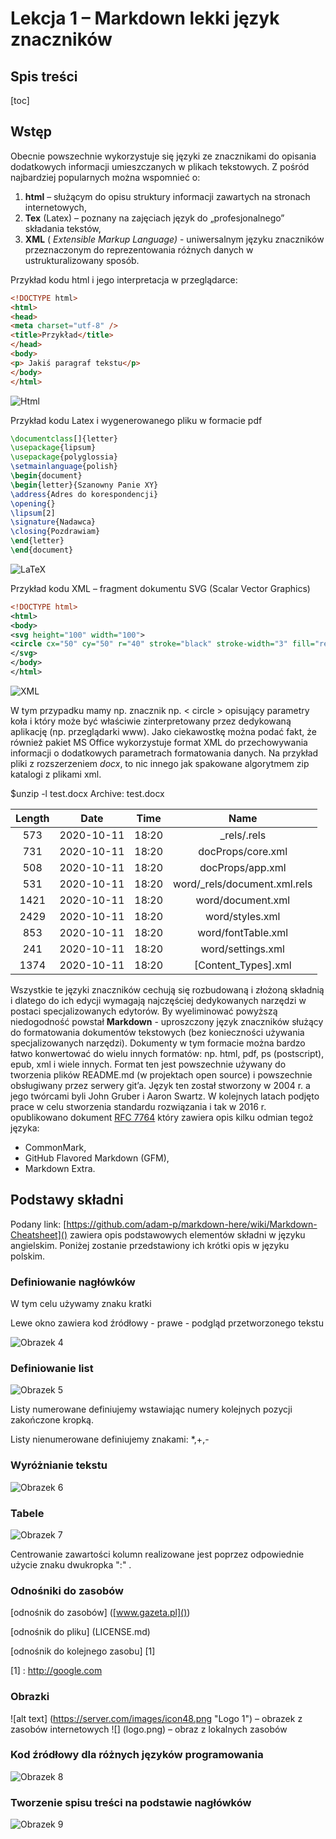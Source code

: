 # Lekcja 1 – Markdown lekki język znaczników

## Spis treści

[toc]

## Wstęp

Obecnie powszechnie wykorzystuje się języki ze znacznikami do opisania dodatkowych informacji
umieszczanych w plikach tekstowych. Z pośród najbardziej popularnych można wspomnieć o:

1. **html** – służącym do opisu struktury informacji zawartych na stronach internetowych,
2. **Tex** (Latex) – poznany na zajęciach język do „profesjonalnego” składania tekstów,
3. **XML** ( _Extensible Markup Language)_ - uniwersalnym języku znaczników przeznaczonym do
    reprezentowania różnych danych w ustrukturalizowany sposób.

Przykład kodu html i jego interpretacja w przeglądarce:

```html
<!DOCTYPE html>
<html>
<head>
<meta charset="utf-8" />
<title>Przykład</title>
</head>
<body>
<p> Jakiś paragraf tekstu</p>
</body>
</html>
```

![Html](Obrazek1.png "html")

Przykład kodu Latex i wygenerowanego pliku w formacie pdf

```latex
\documentclass[]{letter}
\usepackage{lipsum}
\usepackage{polyglossia}
\setmainlanguage{polish}
\begin{document}
\begin{letter}{Szanowny Panie XY}
\address{Adres do korespondencji}
\opening{}
\lipsum[2]
\signature{Nadawca}
\closing{Pozdrawiam}
\end{letter}
\end{document}
```

![LaTeX](Obrazek2.png "latex")

Przykład kodu XML – fragment dokumentu SVG (Scalar Vector Graphics)



```xml
<!DOCTYPE html>
<html>
<body>
<svg height="100" width="100">
<circle cx="50" cy="50" r="40" stroke="black" stroke-width="3" fill="red" />
</svg>
</body>
</html>
```

![XML](Obrazek3.png "xml")

W tym przypadku mamy np. znacznik np. < circle > opisujący parametry koła i który może być właściwie zinterpretowany przez dedykowaną aplikację (np. przeglądarki www).
Jako ciekawostkę można podać fakt, że również pakiet MS Office wykorzystuje format XML do
przechowywania informacji o dodatkowych parametrach formatowania danych. Na przykład pliki z rozszerzeniem _docx_, to nic innego jak spakowane algorytmem zip katalogi z plikami xml.

$unzip -l test.docx
Archive: test.docx

| Length |    Date    | Time  |             Name             |
| :----: | :--------: | :---: | :--------------------------: |
|  573   | 2020-10-11 | 18:20 |         _rels/.rels          |
|  731   | 2020-10-11 | 18:20 |      docProps/core.xml       |
|  508   | 2020-10-11 | 18:20 |       docProps/app.xml       |
|  531   | 2020-10-11 | 18:20 | word/_rels/document.xml.rels |
|  1421  | 2020-10-11 | 18:20 |      word/document.xml       |
|  2429  | 2020-10-11 | 18:20 |       word/styles.xml        |
|  853   | 2020-10-11 | 18:20 |      word/fontTable.xml      |
|  241   | 2020-10-11 | 18:20 |      word/settings.xml       |
|  1374  | 2020-10-11 | 18:20 |     [Content_Types].xml      |



Wszystkie te języki znaczników cechują się rozbudowaną i złożoną składnią i dlatego do ich edycji wymagają najczęściej dedykowanych narzędzi w postaci specjalizowanych edytorów. By wyeliminować powyższą niedogodność powstał **Markdown** - uproszczony język znaczników służący do formatowania dokumentów tekstowych (bez konieczności używania specjalizowanych narzędzi). Dokumenty w tym formacie można bardzo łatwo konwertować do wielu innych formatów: np. html, pdf, ps (postscript), epub, xml i wiele innych. Format ten jest powszechnie używany do tworzenia plików README.md (w projektach open source) i powszechnie obsługiwany przez serwery git’a. Język ten został stworzony w 2004 r. a jego twórcami byli John Gruber i Aaron Swartz. W kolejnych latach podjęto prace w celu stworzenia standardu rozwiązania i tak w 2016 r. opublikowano dokument [RFC 7764]() który zawiera opis kilku odmian tegoż języka:

* CommonMark,
* GitHub Flavored Markdown (GFM),
* Markdown Extra.

## Podstawy składni

Podany link: [https://github.com/adam-p/markdown-here/wiki/Markdown-Cheatsheet]() zawiera opis podstawowych elementów składni w języku angielskim. Poniżej zostanie przedstawiony ich krótki opis w języku polskim.

### Definiowanie nagłówków

W tym celu używamy znaku kratki

Lewe okno zawiera kod źródłowy - prawe - podgląd przetworzonego tekstu

![Obrazek 4](Obrazek4.png "obrazek 4")



### Definiowanie list

![Obrazek 5](Obrazek5.png "obrazek 5")

Listy numerowane definiujemy wstawiając numery kolejnych pozycji zakończone kropką.

Listy nienumerowane definiujemy znakami: *,+,-



### Wyróżnianie tekstu

![Obrazek 6](Obrazek6.png "obrazek 6")



### Tabele

![Obrazek 7](Obrazek7.png "obrazek 7")

Centrowanie zawartości kolumn realizowane jest poprzez odpowiednie użycie znaku  dwukropka ":" .

### Odnośniki do zasobów

[odnośnik do zasobów] ([www.gazeta.pl]())

[odnośnik do pliku] (LICENSE.md)

[odnośnik do kolejnego zasobu] [1]

[1] : http://google.com



### Obrazki

![alt text] (https://server.com/images/icon48.png "Logo 1") – obrazek z zasobów
internetowych
![] (logo.png) – obraz z lokalnych zasobów



### Kod źródłowy dla różnych języków programowania

![Obrazek 8](Obrazek8.png "obrazek 8")



### Tworzenie spisu treści na podstawie nagłówków

![Obrazek 9](Obrazek9.png "obrazek 9")



